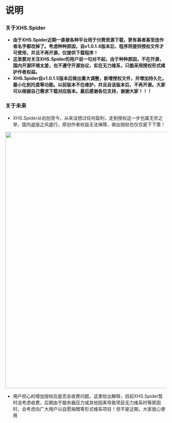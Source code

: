 # 说明
### 关于XHS.Spider
- **由于XHS.Spider近期一直被各种平台用于付费资源下载，更有甚者甚至连作者名字都改掉了。考虑种种原因，自v1.0.1.4版本后，程序将提供授权文件才可使用，并且不再开源，仅提供下载程序！**
- **这里要对关注XHS.Spider的用户说一句对不起，由于种种原因，不在开源，国内开源环境太差，也不遵守开源协议，实在无力维系，只能采用授权形式维护作者权益。**
- **XHS.Spider自v1.0.1.5版本后做出重大调整，新增授权文件，并增加持久化，最小化到托盘等功能。以前版本不在维护，并且自该版本后，不再开源。大家可以根据自己需求下载对应版本。最后感谢各位支持，谢谢大家！！！**

### 关于未来

- XHS.Spider从初创至今，从来没想过任何盈利，走到授权这一步也属无奈之举，国内盗版之风盛行，原创作者权益无法保障，做出授权也仅仅是下下策！
<img  height="800px" width="800px" src="/images/daoban.jpg"/>

- 用户担心的增加授权后是否会收费问题，这里给出解释，目前XHS.Spider暂时没考虑收费，后期由于服务器压力或其他因素导致项目无力维系时等原因时，会考虑向广大用户以自愿捐赠等形式维系项目！但不是近期，大家放心使用